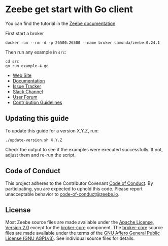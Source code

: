# Zeebe get start with Go client


You can find the tutorial in the [Zeebe documentation](https://docs.zeebe.io/clients/go-client/get-started)

First start a broker

```shell
docker run --rm -d -p 26500:26500 --name broker camunda/zeebe:0.24.1
```

Then run any example in `src`:

```shell
cd src
go run example-4.go
```

* [Web Site](https://zeebe.io)
* [Documentation](https://docs.zeebe.io)
* [Issue Tracker](https://github.com/zeebe-io/zeebe/issues)
* [Slack Channel](https://zeebe-slackin.herokuapp.com/)
* [User Forum](https://forum.zeebe.io)
* [Contribution Guidelines](/CONTRIBUTING.md)

## Updating this guide

To update this guide for a version X.Y.Z, run:

```shell
./update-version.sh X.Y.Z
```

Check the output to see if the examples were executed successfully. If not, adjust them and re-run the script. 

## Code of Conduct

This project adheres to the Contributor Covenant [Code of
Conduct](/CODE_OF_CONDUCT.md). By participating, you are expected to uphold
this code. Please report unacceptable behavior to code-of-conduct@zeebe.io.

## License

Most Zeebe source files are made available under the [Apache License, Version
2.0](/LICENSE) except for the [broker-core][] component. The [broker-core][]
source files are made available under the terms of the [GNU Affero General
Public License (GNU AGPLv3)][agpl]. See individual source files for
details.

[broker-core]: https://github.com/zeebe-io/zeebe/tree/master/broker-core
[agpl]: https://github.com/zeebe-io/zeebe/blob/master/GNU-AGPL-3.0
